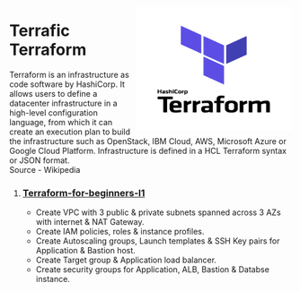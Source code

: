 <!--- [![LinkedIn](https://github.com/vivekyad4v/public-images/raw/master/generic/LinkedIn-vivekyad4v.png)](https://www.linkedin.com/in/vivekyad4v/) -->

<a href="https://github.com/vivekyad4v?tab=followers"><img align="right" width="280" height="220" src="https://github.com/vivekyad4v/public-images/raw/master/terraform/hashicorp-terraform.png" /></a>

# Terrafic Terraform
Terraform is an infrastructure as code software by HashiCorp. It allows users to define a datacenter infrastructure in a high-level configuration language, from which it can create an execution plan to build the infrastructure such as OpenStack, IBM Cloud, AWS, Microsoft Azure or Google Cloud Platform. Infrastructure is defined in a HCL Terraform syntax or JSON format.     
Source - Wikipedia

1. ### [Terraform-for-beginners-l1](https://github.com/vivekyad4v/terraform/tree/master/terraform-basics-l1 "Heading link")
   * Create VPC with 3 public & private subnets spanned across 3 AZs with internet & NAT Gateway.
   * Create IAM policies, roles & instance profiles.
   * Create Autoscaling groups, Launch templates & SSH Key pairs for Application & Bastion host.
   * Create Target group & Application load balancer.
   * Create security groups for Application, ALB, Bastion & Databse instance.

